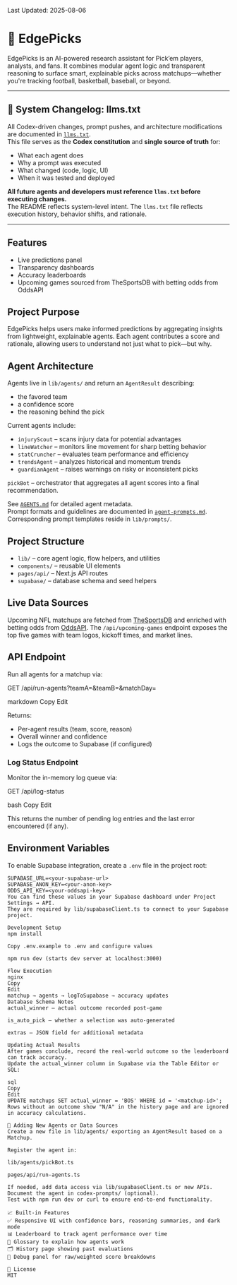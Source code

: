 Last Updated: 2025-08-06

# 🧠 EdgePicks

EdgePicks is an AI-powered research assistant for Pick’em players, analysts, and fans. It combines modular agent logic and transparent reasoning to surface smart, explainable picks across matchups—whether you're tracking football, basketball, baseball, or beyond.

---

## 🧾 System Changelog: llms.txt

All Codex-driven changes, prompt pushes, and architecture modifications are documented in [`llms.txt`](llms.txt).  
This file serves as the **Codex constitution** and **single source of truth** for:

- What each agent does
- Why a prompt was executed
- What changed (code, logic, UI)
- When it was tested and deployed

**All future agents and developers must reference `llms.txt` before executing changes.**  
The README reflects system-level intent. The `llms.txt` file reflects execution history, behavior shifts, and rationale.

---

## Features

- Live predictions panel
- Transparency dashboards
- Accuracy leaderboards
- Upcoming games sourced from TheSportsDB with betting odds from OddsAPI

## Project Purpose

EdgePicks helps users make informed predictions by aggregating insights from lightweight, explainable agents. Each agent contributes a score and rationale, allowing users to understand not just what to pick—but why.

## Agent Architecture

Agents live in `lib/agents/` and return an `AgentResult` describing:

- the favored team
- a confidence score
- the reasoning behind the pick

Current agents include:

- `injuryScout` – scans injury data for potential advantages  
- `lineWatcher` – monitors line movement for sharp betting behavior  
- `statCruncher` – evaluates team performance and efficiency  
- `trendsAgent` – analyzes historical and momentum trends  
- `guardianAgent` – raises warnings on risky or inconsistent picks  

`pickBot` – orchestrator that aggregates all agent scores into a final recommendation.

See [`AGENTS.md`](AGENTS.md) for detailed agent metadata.  
Prompt formats and guidelines are documented in [`agent-prompts.md`](agent-prompts.md).  
Corresponding prompt templates reside in `lib/prompts/`.

## Project Structure

- `lib/` – core agent logic, flow helpers, and utilities
- `components/` – reusable UI elements
- `pages/api/` – Next.js API routes
- `supabase/` – database schema and seed helpers

## Live Data Sources

Upcoming NFL matchups are fetched from [TheSportsDB](https://www.thesportsdb.com/) and enriched with betting odds from [OddsAPI](https://the-odds-api.com/). The `/api/upcoming-games` endpoint exposes the top five games with team logos, kickoff times, and market lines.

## API Endpoint

Run all agents for a matchup via:

GET /api/run-agents?teamA=<team>&teamB=<team>&matchDay=<number>

markdown
Copy
Edit

Returns:

- Per-agent results (team, score, reason)
- Overall winner and confidence
- Logs the outcome to Supabase (if configured)

### Log Status Endpoint

Monitor the in-memory log queue via:

GET /api/log-status

bash
Copy
Edit

This returns the number of pending log entries and the last error encountered (if any).

## Environment Variables

To enable Supabase integration, create a `.env` file in the project root:

```env
SUPABASE_URL=<your-supabase-url>
SUPABASE_ANON_KEY=<your-anon-key>
ODDS_API_KEY=<your-oddsapi-key>
You can find these values in your Supabase dashboard under Project Settings → API.
They are required by lib/supabaseClient.ts to connect to your Supabase project.

Development Setup
npm install

Copy .env.example to .env and configure values

npm run dev (starts dev server at localhost:3000)

Flow Execution
nginx
Copy
Edit
matchup → agents → logToSupabase → accuracy updates
Database Schema Notes
actual_winner – actual outcome recorded post-game

is_auto_pick – whether a selection was auto-generated

extras – JSON field for additional metadata

Updating Actual Results
After games conclude, record the real-world outcome so the leaderboard can track accuracy.
Update the actual_winner column in Supabase via the Table Editor or SQL:

sql
Copy
Edit
UPDATE matchups SET actual_winner = 'BOS' WHERE id = '<matchup-id>';
Rows without an outcome show "N/A" in the history page and are ignored in accuracy calculations.

🧱 Adding New Agents or Data Sources
Create a new file in lib/agents/ exporting an AgentResult based on a Matchup.

Register the agent in:

lib/agents/pickBot.ts

pages/api/run-agents.ts

If needed, add data access via lib/supabaseClient.ts or new APIs.
Document the agent in codex-prompts/ (optional).
Test with npm run dev or curl to ensure end-to-end functionality.

📈 Built-in Features
✅ Responsive UI with confidence bars, reasoning summaries, and dark mode
📊 Leaderboard to track agent performance over time
🧠 Glossary to explain how agents work
🗂 History page showing past evaluations
🔬 Debug panel for raw/weighted score breakdowns

📄 License
MIT